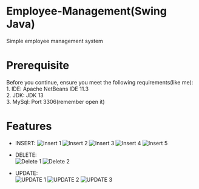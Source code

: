 # Employee-Management(Swing Java)
Simple employee management system

# Prerequisite
Before you continue, ensure you meet the following requirements(like me):  
        1. IDE: Apache NetBeans IDE 11.3  
        2. JDK: JDK 13  
        3. MySql: Port 3306(remember open it)
        
# Features
* INSERT:
        ![Insert 1](https://user-images.githubusercontent.com/48643699/82575105-368e4980-9bb2-11ea-9691-3448d818606d.png)
        ![Insert 2](https://user-images.githubusercontent.com/48643699/82575360-94bb2c80-9bb2-11ea-88fe-c5ca708595e1.png)
        ![Insert 3](https://user-images.githubusercontent.com/48643699/82575437-abfa1a00-9bb2-11ea-96d3-4a5bd8b5e309.png)
        ![Insert 4](https://user-images.githubusercontent.com/48643699/82575564-da77f500-9bb2-11ea-83bd-d7904b7a1650.png)
        ![Insert 5](https://user-images.githubusercontent.com/48643699/82575648-f24f7900-9bb2-11ea-8759-59d410ebb2aa.png)
        
* DELETE:  
        ![Delete 1](https://user-images.githubusercontent.com/48643699/82575716-06937600-9bb3-11ea-96c3-bf4f5ba62840.png)
        ![Delete 2](https://user-images.githubusercontent.com/48643699/82575769-18751900-9bb3-11ea-8fe0-5f7c057a188f.png)
        
        
* UPDATE:  
        ![UPDATE 1](https://user-images.githubusercontent.com/48643699/82576416-f92abb80-9bb3-11ea-9292-7d73e5238522.png)
        ![UPDATE 2](https://user-images.githubusercontent.com/48643699/82576024-730e7500-9bb3-11ea-80d4-24bc65a29896.png)
        ![UPDATE 3](https://user-images.githubusercontent.com/48643699/82576147-a6510400-9bb3-11ea-8556-122dddbbe3b0.png)
